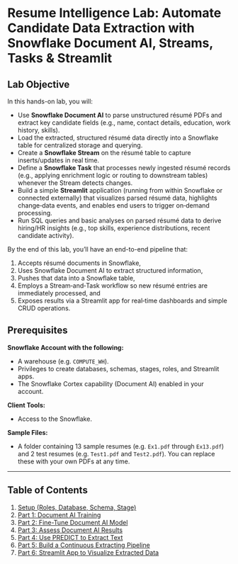 # Resume Intelligence Lab: Automate Candidate Data Extraction with Snowflake Document AI, Streams, Tasks & Streamlit

## Lab Objective

In this hands-on lab, you will:

- Use **Snowflake Document AI** to parse unstructured résumé PDFs and extract key candidate fields (e.g., name, contact details, education, work history, skills).
- Load the extracted, structured résumé data directly into a Snowflake table for centralized storage and querying.
- Create a **Snowflake Stream** on the résumé table to capture inserts/updates in real time.
- Define a **Snowflake Task** that processes newly ingested résumé records (e.g., applying enrichment logic or routing to downstream tables) whenever the Stream detects changes.
- Build a simple **Streamlit** application (running from within Snowflake or connected externally) that visualizes parsed résumé data, highlights change‐data events, and enables end users to trigger on‐demand processing.
- Run SQL queries and basic analyses on parsed résumé data to derive hiring/HR insights (e.g., top skills, experience distributions, recent candidate activity).

By the end of this lab, you’ll have an end-to-end pipeline that:  
1. Accepts résumé documents in Snowflake,  
2. Uses Snowflake Document AI to extract structured information,  
3. Pushes that data into a Snowflake table,  
4. Employs a Stream‐and‐Task workflow so new résumé entries are immediately processed, and  
5. Exposes results via a Streamlit app for real‐time dashboards and simple CRUD operations.

## Prerequisites

**Snowflake Account with the following:**

- A warehouse (e.g. `COMPUTE_WH`).
- Privileges to create databases, schemas, stages, roles, and Streamlit apps.
- The Snowflake Cortex capability (Document AI) enabled in your account.

**Client Tools:**

- Access to the Snowflake.

**Sample Files:**

- A folder containing 13 sample resumes (e.g. `Ex1.pdf` through `Ex13.pdf`) and 2 test resumes (e.g. `Test1.pdf` and `Test2.pdf`). You can replace these with your own PDFs at any time.

---

## Table of Contents

1. [Setup (Roles, Database, Schema, Stage)](https://github.com/sfc-gh-DShaw98/Resume-Intelligence-Lab/blob/main/Setup%20(Roles%2C%20Database%2C%20Schema%2C%20Stage).md)
2. [Part 1: Document AI Training](https://github.com/sfc-gh-DShaw98/Resume-Intelligence-Lab/blob/main/Part%201%3A%20Document%20AI%20Training.md)
3. [Part 2: Fine-Tune Document AI Model](https://github.com/sfc-gh-DShaw98/Resume-Intelligence-Lab/blob/main/Part%202%3A%20Fine-Tune%20Document%20AI%20Model.md)
4. [Part 3: Assess Document AI Results](#part-3-assess-document-ai-results)
5. [Part 4: Use PREDICT to Extract Text](#part-4-use-predict-to-extract-text)
6. [Part 5: Build a Continuous Extracting Pipeline](#part-5-build-a-continuous-extracting-pipeline)
7. [Part 6: Streamlit App to Visualize Extracted Data](#part-6-streamlit-app-to-visualize-extracted-data)
